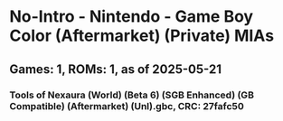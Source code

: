 # No-Intro - Nintendo - Game Boy Color (Aftermarket) (Private) MIAs
## Games: 1, ROMs: 1, as of 2025-05-21

### Tools of Nexaura (World) (Beta 6) (SGB Enhanced) (GB Compatible) (Aftermarket) (Unl).gbc, CRC: 27fafc50
